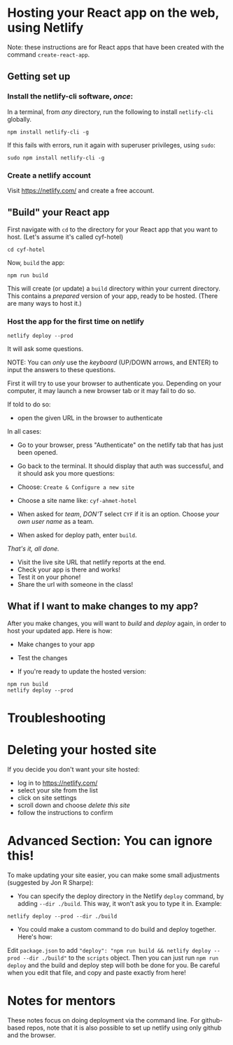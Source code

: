 # Hosting your React app on the web, using Netlify

Note: these instructions are for React apps that have been created with the command `create-react-app`.

## Getting set up

### Install the netlify-cli software, _once_:

In a terminal, from _any_ directory, run the following to install `netlify-cli` globally.

```
npm install netlify-cli -g
```

If this fails with errors, run it again with superuser privileges, using `sudo`:

```
sudo npm install netlify-cli -g
```

### Create a netlify account

Visit https://netlify.com/ and create a free account.

## "Build" your React app

First navigate with `cd` to the directory for your React app that you want to host. (Let's assume it's called cyf-hotel)

```
cd cyf-hotel
```

Now, `build` the app:

```
npm run build
```

This will create (or update) a `build` directory within your current directory. This contains a _prepared_ version of your app, ready to be hosted. (There are many ways to host it.)

### Host the app for the first time on netlify

```
netlify deploy --prod
```

It will ask some questions.

NOTE: You can _only_ use the _keyboard_ (UP/DOWN arrows, and ENTER) to input the answers to these questions.

First it will try to use your browser to authenticate you. Depending on your computer, it may launch a new browser tab or it may fail to do so.

If told to do so:

- open the given URL in the browser to authenticate

In all cases:

- Go to your browser, press "Authenticate" on the netlify tab that has just been opened.
- Go back to the terminal. It should display that auth was successful, and it should ask you more questions:

- Choose: `Create & Configure a new site`
- Choose a site name like: `cyf-ahmet-hotel`
- When asked for _team_, _DON'T_ select `CYF` if it is an option. Choose _your own user name_ as a team.
- When asked for deploy path, enter `build`.

_That's it, all done._

- Visit the live site URL that netlify reports at the end.
- Check your app is there and works!
- Test it on your phone!
- Share the url with someone in the class!

## What if I want to make changes to my app?

After you make changes, you will want to _build_ and _deploy_ again, in order to host your updated app. Here is how:

- Make changes to your app
- Test the changes

- If you're ready to update the hosted version:

```
npm run build
netlify deploy --prod
```

# Troubleshooting

# Deleting your hosted site

If you decide you don't want your site hosted:

- log in to https://netlify.com/
- select your site from the list
- click on site settings
- scroll down and choose _delete this site_
- follow the instructions to confirm

# Advanced Section: You can ignore this!

To make updating your site easier, you can make some small adjustments (suggested by Jon R Sharpe):

- You can specify the deploy directory in the Netlify `deploy` command, by adding `--dir ./build`. This way, it won't ask you to type it in.
  Example:

`netlify deploy --prod --dir ./build`

- You could make a custom command to do build and deploy together. Here's how:

Edit `package.json` to add `"deploy": "npm run build && netlify deploy --prod --dir ./build"` to the `scripts` object.
Then you can just run `npm run deploy` and the build and deploy step will both be done for you. Be careful when you edit that file, and copy and paste exactly from here!

# Notes for mentors

These notes focus on doing deployment via the command line.  For github-based repos, note that it is also possible to set up netlify using only github and the browser.
